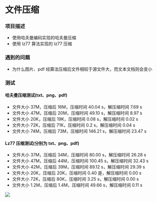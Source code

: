 # 文件压缩

### 项目描述

- 使用哈夫曼编码实现的哈夫曼压缩
- 使用 lz77 算法实现的 lz77 压缩

### 遇到的问题

- 为什么图片、pdf 经算法压缩后文件相较于源文件大，而文本文档则会变小

### 测试

#### 哈夫曼压缩测试(txt、png、pdf)

- 文件大小 37M，压缩后 16M，压缩时间 40.04 s，解压缩时间 7.69 s
- 文件大小 47M，压缩后 20M，压缩时间 49.10 s，解压缩时间 8.97 s
- 文件大小 20K，压缩后 19K，压缩时间 0.08 s，解压缩时间 0.02 s
- 文件大小 72K，压缩后 71K，压缩时间 0.2 s，解压缩时间 0.04 s
- 文件大小 74M，压缩后 73M，压缩时间 146.21 s，解压缩时间 23.47 s

#### Lz77 压缩测试(分别为 txt、png、pdf)

- 文件大小 37M，压缩后 34M，压缩时间 80.00 s，解压缩时间 26.28 s
- 文件大小 47M，压缩后 44M，压缩时间 100.45 s，解压缩时间 32.43 s
- 文件大小 42M，压缩后 39M，压缩时间 89.12 s，解压缩时间 29.39 s
- 文件大小 20K，压缩后 20K，压缩时间 0.40 是，解压缩时间 0.00 s
- 文件大小 72K，压缩后 80K，压缩时间 3.25 s，解压缩时间 0.00 s
- 文件大小 1.2M，压缩后 1.4M，压缩时间 49.66 s，解压缩时间 0.11 s

![](https://github.com/Apriluestc/img.org/test.png)
